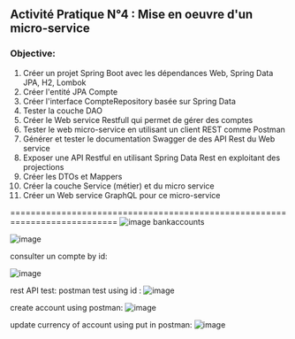 ## Activité Pratique N°4 : Mise en oeuvre d'un micro-service 

### Objective:

1. Créer un projet Spring Boot avec les dépendances Web, Spring Data JPA, H2, Lombok
2. Créer l'entité JPA Compte
3. Créer l'interface CompteRepository basée sur Spring Data
4. Tester la couche DAO
5. Créer le Web service Restfull qui permet de gérer des comptes
6. Tester le web micro-service en utilisant un client REST comme Postman
7. Générer et tester le documentation Swagger de des API Rest du Web service
8. Exposer une API Restful en utilisant Spring Data Rest en exploitant des projections
9. Créer les DTOs et Mappers
10. Créer la couche Service (métier) et du micro service
11. Créer un Web service GraphQL pour ce micro-service 
        
        
===========================================================================
![image](https://github.com/lam843/TP4_micro-service/assets/78732216/97627e4d-2383-4894-829c-18d4f6189f3b)
bankaccounts

![image](https://github.com/lam843/TP4_micro-service/assets/78732216/96cfb8c9-ba34-4716-a67d-43655decf2f7)

consulter un compte by id:

![image](https://github.com/lam843/TP4_micro-service/assets/78732216/bad09a1e-3709-4e6f-a9c3-50a5df715cd4)

rest API test:
postman test using id :
![image](https://github.com/lam843/TP4_micro-service/assets/78732216/9b5e61e6-266c-4681-93ce-265502eb96b7)

create account using postman:
![image](https://github.com/lam843/TP4_micro-service/assets/78732216/818afbd9-b650-4e68-a535-e5ee3da3c595)

update currency of account using put in postman:
![image](https://github.com/lam843/TP4_micro-service/assets/78732216/b018e20d-1dbb-4a6b-96fe-4c7fd724954b)







